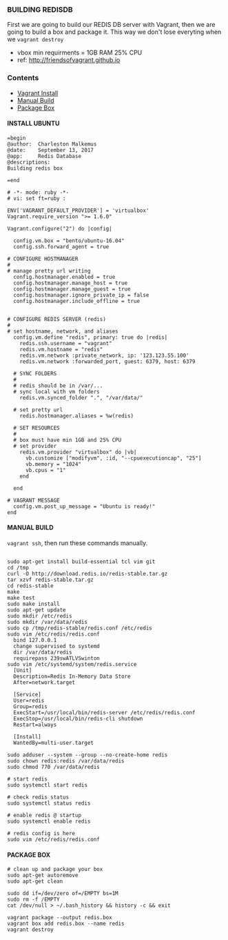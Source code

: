 ### BUILDING REDISDB
First we are going to build our REDIS DB server with Vagrant, 
then we are going to build a box and package it.  This way we don't 
lose everyting when we `vagrant destroy`
- vbox min requirments = 1GB RAM 25% CPU
- ref: http://friendsofvagrant.github.io


### Contents
- [Vagrant Install](#install_ubuntu)
- [Manual Build](#manual_build)
- [Package Box](#package_box)


#### INSTALL UBUNTU
```
=begin
@author:  Charleston Malkemus
@date:    September 13, 2017
@app:     Redis Database
@descriptions:
Building redis box

=end

# -*- mode: ruby -*-
# vi: set ft=ruby :

ENV['VAGRANT_DEFAULT_PROVIDER'] = 'virtualbox'
Vagrant.require_version ">= 1.6.0"

Vagrant.configure("2") do |config|

  config.vm.box = "bento/ubuntu-16.04"
  config.ssh.forward_agent = true

# CONFIGURE HOSTMANAGER
# 
# manage pretty url writing
  config.hostmanager.enabled = true
  config.hostmanager.manage_host = true
  config.hostmanager.manage_guest = true
  config.hostmanager.ignore_private_ip = false
  config.hostmanager.include_offline = true


# CONFIGURE REDIS SERVER (redis)
# 
# set hostname, network, and aliases
  config.vm.define "redis", primary: true do |redis|
    redis.ssh.username = "vagrant"
    redis.vm.hostname = "redis"
    redis.vm.network :private_network, ip: '123.123.55.100'
    redis.vm.network :forwarded_port, guest: 6379, host: 6379

  # SYNC FOLDERS 
  # 
  # redis should be in /var/...
  # sync local with vm folders
    redis.vm.synced_folder ".", "/var/data/"

  # set pretty url
    redis.hostmanager.aliases = %w(redis)

  # SET RESOURCES
  #
  # box must have min 1GB and 25% CPU
  # set provider
    redis.vm.provider "virtualbox" do |vb|
      vb.customize ["modifyvm", :id, "--cpuexecutioncap", "25"]
      vb.memory = "1024"
      vb.cpus = "1"
    end
     
  end

# VAGRANT MESSAGE
  config.vm.post_up_message = "Ubuntu is ready!"
end

```


#### MANUAL BUILD
`vagrant ssh`, then run these commands manually.

```

sudo apt-get install build-essential tcl vim git
cd /tmp
curl -O http://download.redis.io/redis-stable.tar.gz
tar xzvf redis-stable.tar.gz
cd redis-stable
make
make test
sudo make install
sudo apt-get update
sudo mkdir /etc/redis
sudo mkdir /var/data/redis
sudo cp /tmp/redis-stable/redis.conf /etc/redis
sudo vim /etc/redis/redis.conf
  bind 127.0.0.1 
  change supervised to systemd
  dir /var/data/redis
  requirepass 239swATLVSwinton
sudo vim /etc/systemd/system/redis.service
  [Unit]
  Description=Redis In-Memory Data Store
  After=network.target

  [Service]
  User=redis
  Group=redis
  ExecStart=/usr/local/bin/redis-server /etc/redis/redis.conf
  ExecStop=/usr/local/bin/redis-cli shutdown
  Restart=always

  [Install]
  WantedBy=multi-user.target

sudo adduser --system --group --no-create-home redis
sudo chown redis:redis /var/data/redis
sudo chmod 770 /var/data/redis

# start redis
sudo systemctl start redis

# check redis status
sudo systemctl status redis

# enable redis @ startup
sudo systemctl enable redis

# redis config is here
sudo vim /etc/redis/redis.conf
```


#### PACKAGE BOX
```
# clean up and package your box
sudo apt-get autoremove
sudo apt-get clean

sudo dd if=/dev/zero of=/EMPTY bs=1M
sudo rm -f /EMPTY
cat /dev/null > ~/.bash_history && history -c && exit

vagrant package --output redis.box
vagrant box add redis.box --name redis
vagrant destroy
```




